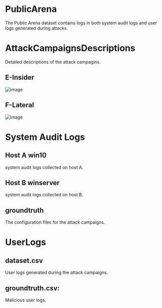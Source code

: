 # PublicArena
The Public Arena dataset contains logs in both system audit logs and user logs generated during attacks.

# AttackCampaignsDescriptions
Detailed descriptions of the attack campagins.

## E-Insider
![image](https://user-images.githubusercontent.com/106502732/172382487-b20695d2-15c3-406f-909b-5dfe934b1909.png)

## F-Lateral
![image](https://user-images.githubusercontent.com/106502732/172382550-1e4a5827-5cad-49d1-a018-143900606067.png)

# System Audit Logs
## Host A win10
system audit logs collected on host A.

## Host B winserver
system audit logs collected on host B.

## groundtruth
The configuration files for the attack campaigns.

# UserLogs
## dataset.csv
User logs generated during the attack campaigns.

## groundtruth.csv: 
Malicious user logs.
